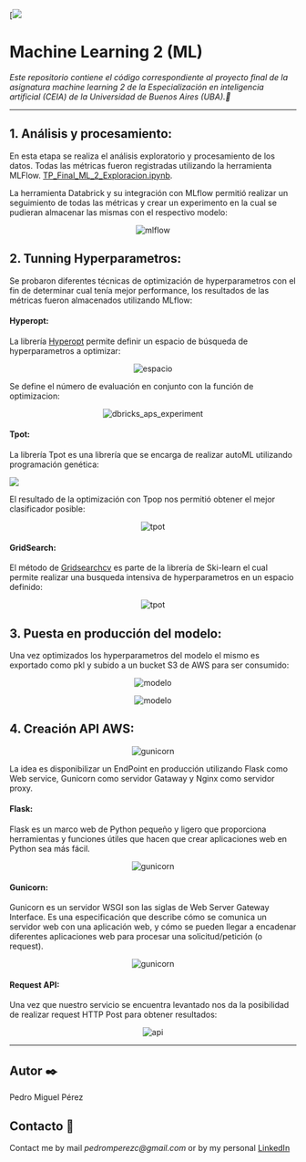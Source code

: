 [![](image/logoFIUBA.png)

# Machine Learning 2 (ML)

_Este repositorio contiene el código correspondiente al proyecto final de la asignatura machine learning 2 de la Especialización en inteligencia artificial (CEIA) de la Universidad de Buenos Aires (UBA).📖_

---

## 1. Análisis y procesamiento:

En esta etapa se realiza el análisis exploratorio y procesamiento de los datos. Todas las métricas fueron registradas utilizando la herramienta MLFlow. [TP_Final_ML_2_Exploracion.ipynb](notebook/TP_Final_ML_2_Exploracion.ipynb).

La herramienta Databrick y su integración con MLflow permitió realizar un seguimiento de todas las métricas y crear un experimento en la cual se pudieran almacenar las mismas con el respectivo modelo:


<p align="center" float="left" justify-content="center">
    <img src="./image/mlflow.png" alt="mlflow" class="center"/>
</p>

## 2. Tunning Hyperparametros:

Se probaron diferentes técnicas de optimización de hyperparametros con el fin de determinar cual tenía mejor performance, los resultados de las métricas fueron almacenados utilizando MLflow:

####  Hyperopt:


La librería [Hyperopt](http://hyperopt.github.io/hyperopt/) permite definir un espacio de búsqueda de hyperparametros a optimizar:

<p align="center" float="left" justify-content="center">
    <img src="./image/espacio.png" alt="espacio" class="center"/>
</p>

Se define el número de evaluación en conjunto con la función de optimizacion:


<p align="center" float="left" justify-content="center">
    <img src="./image/hyperopt.png" alt="dbricks_aps_experiment" class="center"/>
</p>

#### Tpot:

La librería Tpot es una librería que se encarga de realizar autoML utilizando programación genética:

![](https://raw.githubusercontent.com/EpistasisLab/tpot/master/images/tpot-demo.gif)


El resultado de la optimización con Tpop nos permitió obtener el mejor clasificador posible:

<p align="center" float="left" justify-content="center">
    <img src="./image/tpot.png" alt="tpot" class="center"/>
</p>

#### GridSearch:

El método de [Gridsearchcv](https://scikit-learn.org/stable/modules/generated/sklearn.model_selection.GridSearchCV.html) es parte de la librería de Ski-learn el cual permite realizar una busqueda intensiva de hyperparametros en un espacio definido:

<p align="center" float="left" justify-content="center">
    <img src="./image/gridsearch.png" alt="tpot" class="center"/>
</p>

## 3. Puesta en producción del modelo:
Una vez optimizados los hyperparametros del modelo el mismo es exportado como pkl y subido a un bucket S3 de AWS para ser consumido:

<p align="center" float="left" justify-content="center">
    <img src="./image/modelo.PNG" alt="modelo" class="center"/>
</p>

<p align="center" float="left" justify-content="center">
    <img src="./image/export.png" alt="modelo" class="center"/>
</p>

## 4. Creación API AWS:

<p align="center" float="left" justify-content="center">
    <img src="./image/gunicorn.png" alt="gunicorn" class="center"/>
</p>

La idea es disponibilizar un EndPoint en producción utilizando Flask como Web service, Gunicorn como servidor Gataway y Nginx como servidor proxy.

#### Flask:

Flask es un marco web de Python pequeño y ligero que proporciona herramientas y funciones útiles que hacen que crear aplicaciones web en Python sea más fácil.

<p align="center" float="left" justify-content="center">
    <img src="./image/flask.png" alt="gunicorn" class="center"/>
</p>

#### Gunicorn:
Gunicorn es un servidor WSGI son las siglas de Web Server Gateway Interface. Es una especificación que describe cómo se comunica un servidor web con una aplicación web, y cómo se pueden llegar a encadenar diferentes aplicaciones web para procesar una solicitud/petición (o request).

<p align="center" float="left" justify-content="center">
    <img src="./image/wsgi.png" alt="gunicorn" class="center"/>
</p>

#### Request API:
Una vez que nuestro servicio se encuentra levantado nos da la posibilidad de realizar request HTTP Post para obtener resultados:

<p align="center" float="left" justify-content="center">
    <img src="./image/api.png" alt="api" class="center"/>
</p>

---

## Autor  ✒️
Pedro Miguel Pérez

## Contacto 📌
Contact me by mail _pedromperezc@gmail.com_ or by my personal [LinkedIn](https://www.linkedin.com/in/pedromiguelperez/)